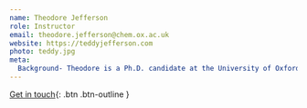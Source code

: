 ```yaml
---
name: Theodore Jefferson
role: Instructor
email: theodore.jefferson@chem.ox.ac.uk
website: https://teddyjefferson.com
photo: teddy.jpg
meta:
  Background- Theodore is a Ph.D. candidate at the University of Oxford, where he is interested in leveraging physical organic analysis to develop novel fluorination methods. Before that, he completed his B.S. in Chemistry: Synthesis and Chemical Biology at the University of Texas at Austin. There, he held multiple teaching appointments and studied both transition metal catalysed organic methods under Prof. Kami Hull and physical organic chemistry under Prof. Eric Anslyn. When he isn't in the lab, you can find Teddy playing Chopin on the piano, having a cold brew or coffee liqueur (depending on the time of day!), and missing his corgi Mari back home.
---
```


[Get in touch](mailto:theodore.jefferson@chem.ox.ac.uk){: .btn .btn-outline }
